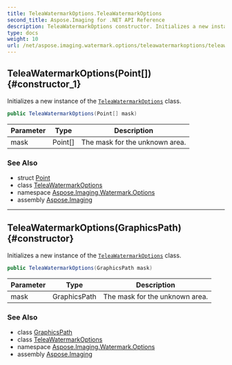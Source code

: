 ```yaml
---
title: TeleaWatermarkOptions.TeleaWatermarkOptions
second_title: Aspose.Imaging for .NET API Reference
description: TeleaWatermarkOptions constructor. Initializes a new instance of the TeleaWatermarkOptions class
type: docs
weight: 10
url: /net/aspose.imaging.watermark.options/teleawatermarkoptions/teleawatermarkoptions/
---
```

## TeleaWatermarkOptions(Point[]) {#constructor_1}

Initializes a new instance of the [`TeleaWatermarkOptions`](../) class.

```csharp
public TeleaWatermarkOptions(Point[] mask)
```

| Parameter | Type | Description |
| --- | --- | --- |
| mask | Point[] | The mask for the unknown area. |

### See Also

* struct [Point](../../../aspose.imaging/point/)
* class [TeleaWatermarkOptions](../)
* namespace [Aspose.Imaging.Watermark.Options](../../teleawatermarkoptions/)
* assembly [Aspose.Imaging](../../../)

---

## TeleaWatermarkOptions(GraphicsPath) {#constructor}

Initializes a new instance of the [`TeleaWatermarkOptions`](../) class.

```csharp
public TeleaWatermarkOptions(GraphicsPath mask)
```

| Parameter | Type | Description |
| --- | --- | --- |
| mask | GraphicsPath | The mask for the unknown area. |

### See Also

* class [GraphicsPath](../../../aspose.imaging/graphicspath/)
* class [TeleaWatermarkOptions](../)
* namespace [Aspose.Imaging.Watermark.Options](../../teleawatermarkoptions/)
* assembly [Aspose.Imaging](../../../)


